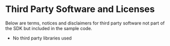 # Third Party Software and Licenses

Below are terms, notices and disclaimers for third party software not part of the SDK but included in the sample code.

* No third party libraries used

